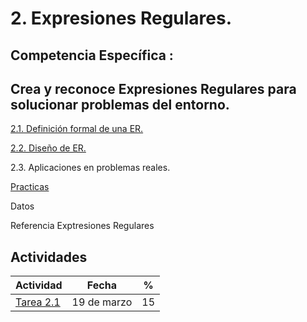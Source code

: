 
# 2. Expresiones Regulares.

## Competencia Específica :

Crea y reconoce Expresiones Regulares para solucionar problemas del entorno.
---

[2.1. Definición formal de una ER.](Tema2/2_1.md)

[2.2. Diseño de ER.](Tema2/2_1.md)

2.3. Aplicaciones en problemas reales.

[Practicas](Tema2/Practica.ipynb)

Datos

Referencia Exptresiones Regulares

## Actividades

| Actividad                                                             | Fecha       | %  |
| --------------------------------------------------------------------- | ----------- | -- |
| [Tarea 2.1](https://github.com/RodolfoBaume/LenguajesAutomatas/issues/6) | 19 de marzo | 15 |
